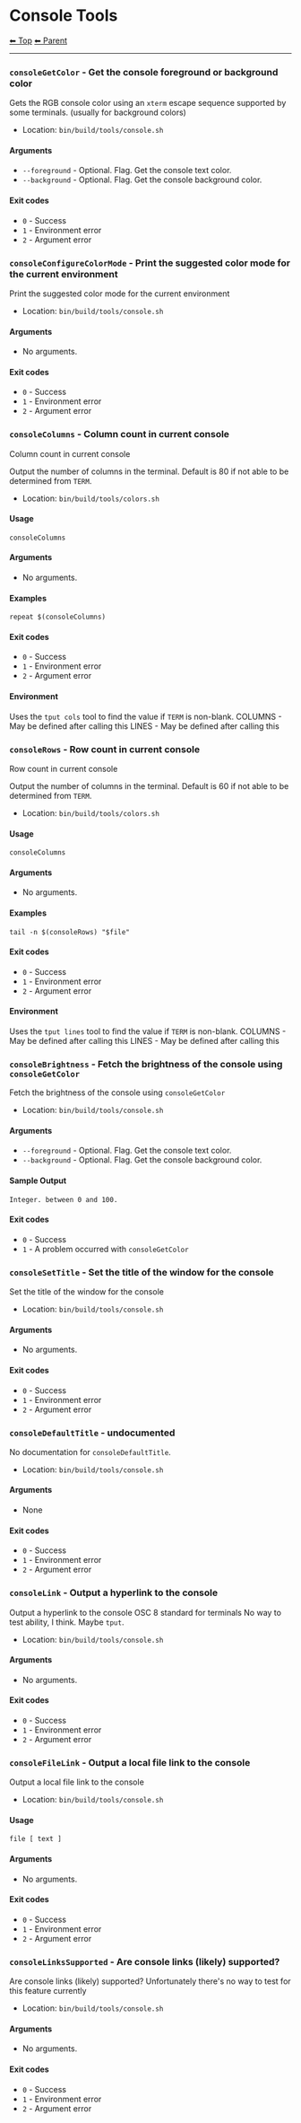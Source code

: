 # Console Tools

<!-- TEMPLATE header 2 -->
[⬅ Top](index.md) [⬅ Parent ](../index.md)
<hr />

### `consoleGetColor` - Get the console foreground or background color

Gets the RGB console color using an `xterm` escape sequence supported by some terminals. (usually for background colors)

- Location: `bin/build/tools/console.sh`

#### Arguments

- `--foreground` - Optional. Flag. Get the console text color.
- `--background` - Optional. Flag. Get the console background color.

#### Exit codes

- `0` - Success
- `1` - Environment error
- `2` - Argument error
### `consoleConfigureColorMode` - Print the suggested color mode for the current environment

Print the suggested color mode for the current environment

- Location: `bin/build/tools/console.sh`

#### Arguments

- No arguments.

#### Exit codes

- `0` - Success
- `1` - Environment error
- `2` - Argument error
### `consoleColumns` - Column count in current console

Column count in current console

Output the number of columns in the terminal. Default is 80 if not able to be determined from `TERM`.

- Location: `bin/build/tools/colors.sh`

#### Usage

    consoleColumns
    

#### Arguments

- No arguments.

#### Examples

    repeat $(consoleColumns)

#### Exit codes

- `0` - Success
- `1` - Environment error
- `2` - Argument error

#### Environment

Uses the `tput cols` tool to find the value if `TERM` is non-blank.
COLUMNS - May be defined after calling this
LINES - May be defined after calling this
### `consoleRows` - Row count in current console

Row count in current console

Output the number of columns in the terminal. Default is 60 if not able to be determined from `TERM`.

- Location: `bin/build/tools/colors.sh`

#### Usage

    consoleColumns
    

#### Arguments

- No arguments.

#### Examples

    tail -n $(consoleRows) "$file"

#### Exit codes

- `0` - Success
- `1` - Environment error
- `2` - Argument error

#### Environment

Uses the `tput lines` tool to find the value if `TERM` is non-blank.
COLUMNS - May be defined after calling this
LINES - May be defined after calling this
### `consoleBrightness` - Fetch the brightness of the console using `consoleGetColor`

Fetch the brightness of the console using `consoleGetColor`

- Location: `bin/build/tools/console.sh`

#### Arguments

- `--foreground` - Optional. Flag. Get the console text color.
- `--background` - Optional. Flag. Get the console background color.

#### Sample Output

    Integer. between 0 and 100.
    

#### Exit codes

- `0` - Success
- `1` - A problem occurred with `consoleGetColor`
### `consoleSetTitle` - Set the title of the window for the console

Set the title of the window for the console

- Location: `bin/build/tools/console.sh`

#### Arguments

- No arguments.

#### Exit codes

- `0` - Success
- `1` - Environment error
- `2` - Argument error
### `consoleDefaultTitle` - undocumented

No documentation for `consoleDefaultTitle`.

- Location: `bin/build/tools/console.sh`

#### Arguments

- None

#### Exit codes

- `0` - Success
- `1` - Environment error
- `2` - Argument error
### `consoleLink` - Output a hyperlink to the console

Output a hyperlink to the console
OSC 8 standard for terminals
No way to test ability, I think. Maybe `tput`.

- Location: `bin/build/tools/console.sh`

#### Arguments

- No arguments.

#### Exit codes

- `0` - Success
- `1` - Environment error
- `2` - Argument error
### `consoleFileLink` - Output a local file link to the console

Output a local file link to the console

- Location: `bin/build/tools/console.sh`

#### Usage

    file [ text ]
    

#### Arguments

- No arguments.

#### Exit codes

- `0` - Success
- `1` - Environment error
- `2` - Argument error
### `consoleLinksSupported` - Are console links (likely) supported?

Are console links (likely) supported?
Unfortunately there's no way to test for this feature currently

- Location: `bin/build/tools/console.sh`

#### Arguments

- No arguments.

#### Exit codes

- `0` - Success
- `1` - Environment error
- `2` - Argument error
